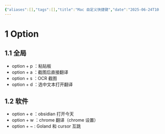 ```yaml
---
{"aliases":[],"tags":[],"title":"Mac 自定义快捷键","date":"2025-06-24T10:05:37+08:00","date_modify":"2025-06-25T19:24:52+08:00","dg-publish":true,"permalink":"/__Publish__/01_技术/Mac 自定义快捷键/","dgPassFrontmatter":true}
---
```



# 1 Option

## 1.1 全局

- option + p ：粘贴板
- option + a ：截图后直接翻译
- option + s ：OCR 截图
- option + d ：选中文本打开翻译

## 1.2 软件

- option + e ：obsidian 打开今天
- option + w ：chrome 翻译（chrome 设置）
- option + ~ : Goland 和 cursor 互跳
